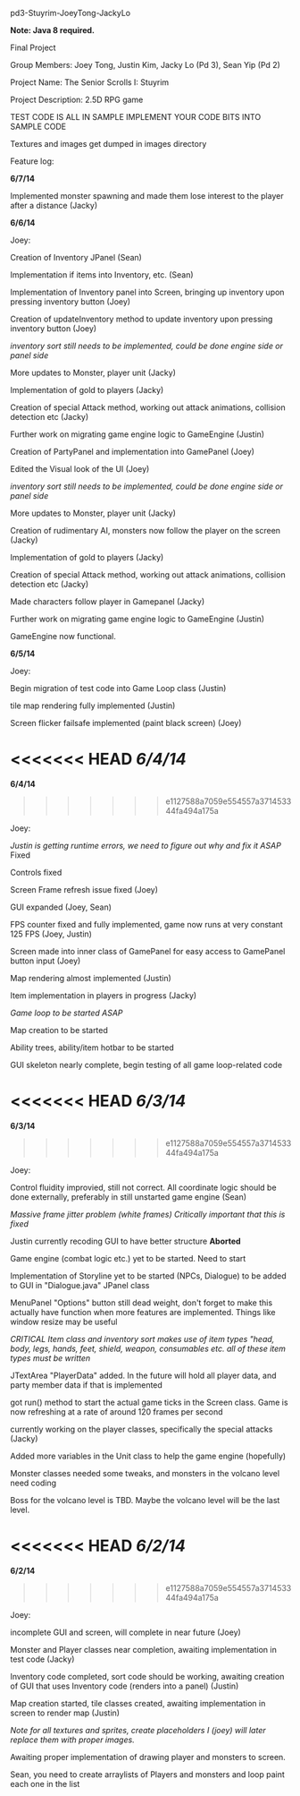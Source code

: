 pd3-Stuyrim-JoeyTong-JackyLo


**Note: Java 8 required.**

Final Project

Group Members: Joey Tong, Justin Kim, Jacky Lo (Pd 3),  Sean Yip (Pd 2)

Project Name: The Senior Scrolls I: Stuyrim

Project Description: 2.5D RPG game


  
  TEST CODE IS ALL IN SAMPLE IMPLEMENT YOUR CODE BITS INTO SAMPLE CODE
  
  Textures and images get dumped in images directory 
  
  Feature log: 

  **6/7/14**
  
  Implemented monster spawning and made them lose interest to the player after a distance (Jacky)
  
  **6/6/14**


  Joey:

  Creation of Inventory JPanel (Sean)
  
  Implementation if items into Inventory, etc. (Sean)
    
  Implementation of Inventory panel into Screen, bringing up inventory upon pressing inventory button (Joey)
  
  Creation of updateInventory method to update inventory upon pressing inventory button (Joey)
  

  *inventory sort still needs to be implemented, could be done engine side or panel side*
  
  More updates to Monster, player unit (Jacky)
  
  Implementation of gold to players (Jacky)
  
  Creation of special Attack method, working out attack animations, collision detection etc (Jacky)
  
  Further work on migrating game engine logic to GameEngine (Justin)
  
  
  Creation of PartyPanel and implementation into GamePanel (Joey) 
  
  Edited the Visual look of the UI (Joey)
  
  *inventory sort still needs to be implemented, could be done engine side or panel side*
  
  More updates to Monster, player unit (Jacky)
  
  Creation of rudimentary AI, monsters now follow the player on the screen (Jacky)
  
  Implementation of gold to players (Jacky)
  
  Creation of special Attack method, working out attack animations, collision detection etc (Jacky)
  
  Made characters follow player in Gamepanel (Jacky)
  
  Further work on migrating game engine logic to GameEngine (Justin)
  
  GameEngine now functional.
  
  **6/5/14**
  
  Joey:
  
  Begin migration of test code into Game Loop class (Justin)
  
  tile map rendering fully implemented (Justin)
  
  Screen flicker failsafe implemented (paint black screen) (Joey)
  
  
<<<<<<< HEAD
  *6/4/14*
=======
  **6/4/14**
>>>>>>> e1127588a7059e554557a371453344fa494a175a
  
  Joey:
  
  *Justin is getting runtime errors, we need to figure out why and fix it ASAP*  Fixed
  
  Controls fixed
  
  Screen Frame refresh issue fixed (Joey)
  
  GUI expanded (Joey, Sean)
  
  FPS counter fixed and fully implemented, game now runs at very constant 125 FPS (Joey, Justin)
  
  Screen made into inner class of GamePanel for easy access to GamePanel button input (Joey)
  
  Map rendering almost implemented  (Justin)
  
  Item implementation in players in progress (Jacky)
  
  *Game loop to be started ASAP*
    
  Map creation to be started
  
  Ability trees, ability/item hotbar to be started
  
  GUI skeleton nearly complete, begin testing of all game loop-related code
  
  
<<<<<<< HEAD
  *6/3/14*
=======
  **6/3/14**
>>>>>>> e1127588a7059e554557a371453344fa494a175a
  
  Joey:
  
  Control fluidity improvied, still not correct. All coordinate logic should be done externally, preferably in still unstarted game engine (Sean)
  
  *Massive frame jitter problem (white frames) Critically important that this is fixed*
  
  Justin currently recoding GUI to have better structure **Aborted** 
  
  Game engine (combat logic etc.) yet to be started. Need to start
  
  
  Implementation of Storyline yet to be started (NPCs, Dialogue) to be added to GUI in "Dialogue.java" JPanel class
  
  MenuPanel "Options" button still dead weight, don't forget to make this actually have function when more features are implemented. Things like window resize may be useful
  
  *CRITICAL Item class and inventory sort makes use of item types "head, body, legs, hands, feet, shield, weapon, consumables etc. all of these item types must be written*
  
  JTextArea "PlayerData" added. In the future will hold all player data, and party member data if that is implemented
  
  got run() method to start the actual game ticks in the Screen class. Game is now refreshing at a rate of around 120 frames per second
  
  currently working on the player classes, specifically the special attacks (Jacky)
  
  Added more variables in the Unit class to help the game engine (hopefully)
  
  Monster classes needed some tweaks, and monsters in the volcano level need coding 
  
  Boss for the volcano level is TBD. Maybe the volcano level will be the last level. 
  
<<<<<<< HEAD
  *6/2/14*
=======
  **6/2/14**
>>>>>>> e1127588a7059e554557a371453344fa494a175a
  
  Joey:
  
  incomplete GUI and screen, will complete in near future (Joey)
  
  Monster and Player classes near completion, awaiting implementation in test code (Jacky)
  
  Inventory code completed, sort code should be working, awaiting creation of GUI that uses Inventory code (renders into a panel) (Justin)
  
  Map creation started, tile classes created, awaiting implementation in screen to render map (Justin)
  
  *Note for all textures and sprites, create placeholders I (joey) will later replace them with proper images.*
  
  Awaiting proper implementation of drawing player and monsters to screen. 
  
  Sean, you need to create arraylists of Players and monsters and loop paint each one in the list
  

  
